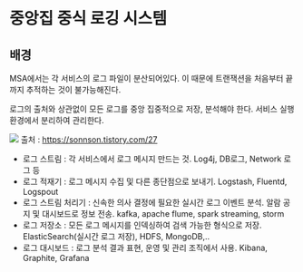 # 중앙집 중식 로깅 시스템

## 배경
MSA에서는 각 서비스의 로그 파일이 분산되어있다.
이 때문에 트랜잭션을 처음부터 끝까지 추적하는 것이 불가능해진다. 

로그의 출처와 상관없이 모든 로그를 중앙 집중적으로 저장, 분석해야 한다.
서비스 실행 환경에서 분리하여 관리한다.

![](https://i.imgur.com/14Ci94d.png)
출처 : https://sonnson.tistory.com/27

- 로그 스트림 : 각 서비스에서 로그 메시지 만드는 것. Log4j, DB로그, Network 로그 등
- 로그 적재기 : 로그 메시지 수집 및 다른 종단점으로 보내기. Logstash, Fluentd, Logspout
- 로그 스트림 처리기 : 신속한 의사 결정에 필요한 실시간 로그 이벤트 분석. 알람 공지 및 대시보드로 정보 전송. kafka, apache flume, spark streaming, storm
- 로그 저장소 : 모든 로그 메시지를 인덱싱하여 검색 가능한 형식으로 저장. ElasticSearch(실시간 로그 저장), HDFS, MongoDB,..
- 로그 대시보드 : 로그 분석 결과 표현, 운영 및 관리 조직에서 사용. Kibana, Graphite, Grafana
